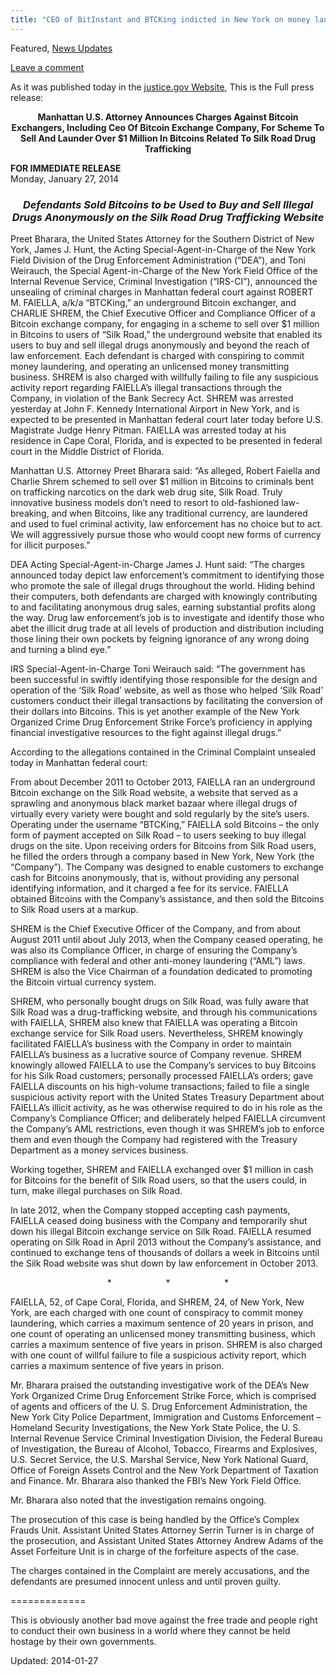 ```yaml
---
title: "CEO of BitInstant and BTCKing indicted in New York on money laundering charges for supplying coins to Silk Road users"
---
```


<article class="post-listing post-3680 post type-post status-publish format-standard has-post-thumbnail hentry 
    
<    
    
        
    Posted by: DeepDotWeb
    
    
<span>January 27, 2014</span>
<span>in <a href="https://www.deepdotweb.com/category/deepdot-news/" rel="category tag">Featured</a>, <a href="https://www.deepdotweb.com/category/news-updates/" rel="category tag">News Updates</a></span>
    
<a href="/2014/01/27/ceo-of-bitinstant-and-btcking-indicted-in-new-york-on-money-laundering-charges-for-supplying-coins-to-silk-road-users/#respond">Leave a comment</a></span>
</p>
<div class="clear"></div>
    
<div class="entry">
    
<p>As it was published today in the <a href="http://www.justice.gov/usao/nys/pressreleases/January14/SchremFaiellaChargesPR.php" target="_blank">justice.gov Website</a>, This is the Full press release:</p>
<div align="center">
<p><strong>Manhattan U.S. Attorney Announces Charges Against Bitcoin Exchangers, Including Ceo Of Bitcoin Exchange Company, For Scheme To Sell And Launder Over $1 Million In Bitcoins Related To Silk Road Drug Trafficking</strong></p>
</div>
<div><strong>FOR IMMEDIATE RELEASE</strong></div>
<div>Monday, January 27, 2014</div>
<h3 align="center"><em>Defendants Sold Bitcoins to be Used to Buy and Sell Illegal Drugs Anonymously on the Silk Road Drug Trafficking Website</em></h3>
<p>Preet Bharara, the United States Attorney for the Southern District of New York, James J. Hunt, the Acting Special-Agent-in-Charge of the New York Field Division of the Drug Enforcement Administration (“DEA”), and Toni Weirauch, the Special Agent-in-Charge of the New York Field Office of the Internal Revenue Service, Criminal Investigation (“IRS-CI”), announced the unsealing of criminal charges in Manhattan federal court against ROBERT M. FAIELLA, a/k/a “BTCKing,” an underground Bitcoin exchanger, and CHARLIE SHREM, the Chief Executive Officer and Compliance Officer of a Bitcoin exchange company, for engaging in a scheme to sell over $1 million in Bitcoins to users of “Silk Road,” the underground website that enabled its users to buy and sell illegal drugs anonymously and beyond the reach of law enforcement. Each defendant is charged with conspiring to commit money laundering, and operating an unlicensed money transmitting business. SHREM is also charged with willfully failing to file any suspicious activity report regarding FAIELLA’s illegal transactions through the Company, in violation of the Bank Secrecy Act. SHREM was arrested yesterday at John F. Kennedy International Airport in New York, and is expected to be presented in Manhattan federal court later today before U.S. Magistrate Judge Henry Pitman. FAIELLA was arrested today at his residence in Cape Coral, Florida, and is expected to be presented in federal court in the Middle District of Florida.</p>
<p>Manhattan U.S. Attorney Preet Bharara said: “As alleged, Robert Faiella and Charlie Shrem schemed to sell over $1 million in Bitcoins to criminals bent on trafficking narcotics on the dark web drug site, Silk Road. Truly innovative business models don’t need to resort to old-fashioned law-breaking, and when Bitcoins, like any traditional currency, are laundered and used to fuel criminal activity, law enforcement has no choice but to act. We will aggressively pursue those who would coopt new forms of currency for illicit purposes.”</p>
<p>DEA Acting Special-Agent-in-Charge James J. Hunt said: “The charges announced today depict law enforcement&#8217;s commitment to identifying those who promote the sale of illegal drugs throughout the world. Hiding behind their computers, both defendants are charged with knowingly contributing to and facilitating anonymous drug sales, earning substantial profits along the way. Drug law enforcement’s job is to investigate and identify those who abet the illicit drug trade at all levels of production and distribution including those lining their own pockets by feigning ignorance of any wrong doing and turning a blind eye.”</p>
<p>IRS Special-Agent-in-Charge Toni Weirauch said: “The government has been successful in swiftly identifying those responsible for the design and operation of the ‘Silk Road’ website, as well as those who helped ‘Silk Road’ customers conduct their illegal transactions by facilitating the conversion of their dollars into Bitcoins. This is yet another example of the New York Organized Crime Drug Enforcement Strike Force’s proficiency in applying financial investigative resources to the fight against illegal drugs.”</p>
<p>According to the allegations contained in the Criminal Complaint unsealed today in Manhattan federal court:</p>
<p>From about December 2011 to October 2013, FAIELLA ran an underground Bitcoin exchange on the Silk Road website, a website that served as a sprawling and anonymous black market bazaar where illegal drugs of virtually every variety were bought and sold regularly by the site’s users. Operating under the username “BTCKing,” FAIELLA sold Bitcoins – the only form of payment accepted on Silk Road – to users seeking to buy illegal drugs on the site. Upon receiving orders for Bitcoins from Silk Road users, he filled the orders through a company based in New York, New York (the “Company”). The Company was designed to enable customers to exchange cash for Bitcoins anonymously, that is, without providing any personal identifying information, and it charged a fee for its service. FAIELLA obtained Bitcoins with the Company’s assistance, and then sold the Bitcoins to Silk Road users at a markup.</p>
<p>SHREM is the Chief Executive Officer of the Company, and from about August 2011 until about July 2013, when the Company ceased operating, he was also its Compliance Officer, in charge of ensuring the Company’s compliance with federal and other anti-money laundering (“AML”) laws. SHREM is also the Vice Chairman of a foundation dedicated to promoting the Bitcoin virtual currency system.</p>
<p>SHREM, who personally bought drugs on Silk Road, was fully aware that Silk Road was a drug-trafficking website, and through his communications with FAIELLA, SHREM also knew that FAIELLA was operating a Bitcoin exchange service for Silk Road users. Nevertheless, SHREM knowingly facilitated FAIELLA’s business with the Company in order to maintain FAIELLA’s business as a lucrative source of Company revenue. SHREM knowingly allowed FAIELLA to use the Company’s services to buy Bitcoins for his Silk Road customers; personally processed FAIELLA’s orders; gave FAIELLA discounts on his high-volume transactions; failed to file a single suspicious activity report with the United States Treasury Department about FAIELLA’s illicit activity, as he was otherwise required to do in his role as the Company’s Compliance Officer; and deliberately helped FAIELLA circumvent the Company’s AML restrictions, even though it was SHREM’s job to enforce them and even though the Company had registered with the Treasury Department as a money services business.</p>
<p>Working together, SHREM and FAIELLA exchanged over $1 million in cash for Bitcoins for the benefit of Silk Road users, so that the users could, in turn, make illegal purchases on Silk Road.</p>
<p>In late 2012, when the Company stopped accepting cash payments, FAIELLA ceased doing business with the Company and temporarily shut down his illegal Bitcoin exchange service on Silk Road. FAIELLA resumed operating on Silk Road in April 2013 without the Company’s assistance, and continued to exchange tens of thousands of dollars a week in Bitcoins until the Silk Road website was shut down by law enforcement in October 2013.</p>
<p align="center">*                      *                      *</p>
<p>FAIELLA, 52, of Cape Coral, Florida, and SHREM, 24, of New York, New York, are each charged with one count of conspiracy to commit money laundering, which carries a maximum sentence of 20 years in prison, and one count of operating an unlicensed money transmitting business, which carries a maximum sentence of five years in prison. SHREM is also charged with one count of willful failure to file a suspicious activity report, which carries a maximum sentence of five years in prison.</p>
<p>Mr. Bharara praised the outstanding investigative work of the DEA’s New York Organized Crime Drug Enforcement Strike Force, which is comprised of agents and officers of the U. S. Drug Enforcement Administration, the New York City Police Department, Immigration and Customs Enforcement &#8211; Homeland Security Investigations, the New York State Police, the U. S. Internal Revenue Service Criminal Investigation Division, the Federal Bureau of Investigation, the Bureau of Alcohol, Tobacco, Firearms and Explosives, U.S. Secret Service, the U.S. Marshal Service, New York National Guard, Office of Foreign Assets Control and the New York Department of Taxation and Finance. Mr. Bharara also thanked the FBI’s New York Field Office.</p>
<p>Mr. Bharara also noted that the investigation remains ongoing.</p>
<p>The prosecution of this case is being handled by the Office’s Complex Frauds Unit. Assistant United States Attorney Serrin Turner is in charge of the prosecution, and Assistant United States Attorney Andrew Adams of the Asset Forfeiture Unit is in charge of the forfeiture aspects of the case.</p>
<p>The charges contained in the Complaint are merely accusations, and the defendants are presumed innocent unless and until proven guilty.</p>
<p>=============</p>
<p>This is obviously another bad move against the free trade and people right to conduct their own business in a world where they cannot be held hostage by their own governments.</p>
    
    
</div><!-- .entry /-->

Updated: 2014-01-27
    
    
</div><!-- .post-inner -->
</article><!-- .post-listing -->

